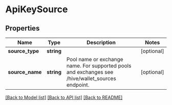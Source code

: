 # ApiKeySource

## Properties
Name | Type | Description | Notes
------------ | ------------- | ------------- | -------------
**source_type** | **string** |  | [optional] 
**source_name** | **string** | Pool name or exchange name. For supported pools and exchanges see /hive/wallet_sources endpoint. | [optional] 

[[Back to Model list]](../README.md#documentation-for-models) [[Back to API list]](../README.md#documentation-for-api-endpoints) [[Back to README]](../README.md)


